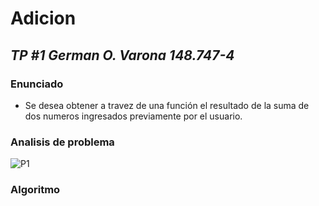 # **Adicion**
## *TP #1 German O. Varona 148.747-4*

### Enunciado
- Se desea obtener a travez de una función el resultado de la suma de dos numeros ingresados previamente por el usuario.

### Analisis de problema
![P1](https://fotos.subefotos.com/f4448c877fd924db5d19a84c586bbac4o.jpg)

### Algoritmo
